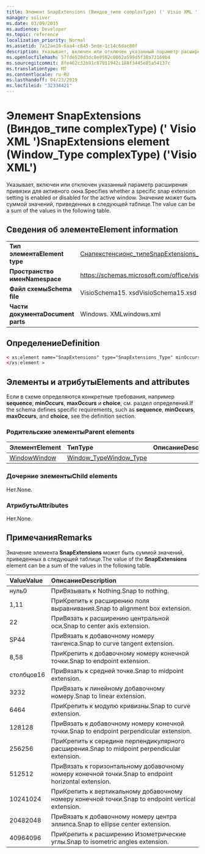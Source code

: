 ```yaml
---
title: Элемент SnapExtensions (Виндов_типе complexType) (' Visio XML ')
manager: soliver
ms.date: 03/09/2015
ms.audience: Developer
ms.topic: reference
localization_priority: Normal
ms.assetid: 7a12ae10-6aa4-c845-5ede-1c14c6dac80f
description: Указывает, включен или отключен указанный параметр расширения привязки для активного окна. Значение может быть суммой значений, приведенных в следующей таблице.
ms.openlocfilehash: 57fde520d3dc8e0582c0062a599d5f38a73169b4
ms.sourcegitcommit: 8fe462c32b91c87911942c188f3445e85a54137c
ms.translationtype: MT
ms.contentlocale: ru-RU
ms.lasthandoff: 04/23/2019
ms.locfileid: "32334421"
---
```

# <a name="snapextensions-element-windowtype-complextype-visio-xml"></a><span data-ttu-id="aa1d2-104">Элемент SnapExtensions (Виндов_типе complexType) (' Visio XML ')</span><span class="sxs-lookup"><span data-stu-id="aa1d2-104">SnapExtensions element (Window_Type complexType) ('Visio XML')</span></span>

<span data-ttu-id="aa1d2-105">Указывает, включен или отключен указанный параметр расширения привязки для активного окна.</span><span class="sxs-lookup"><span data-stu-id="aa1d2-105">Specifies whether a specific snap extension setting is enabled or disabled for the active window.</span></span> <span data-ttu-id="aa1d2-106">Значение может быть суммой значений, приведенных в следующей таблице.</span><span class="sxs-lookup"><span data-stu-id="aa1d2-106">The value can be a sum of the values in the following table.</span></span>
  
## <a name="element-information"></a><span data-ttu-id="aa1d2-107">Сведения об элементе</span><span class="sxs-lookup"><span data-stu-id="aa1d2-107">Element information</span></span>

|||
|:-----|:-----|
|<span data-ttu-id="aa1d2-108">**Тип элемента**</span><span class="sxs-lookup"><span data-stu-id="aa1d2-108">**Element type**</span></span> <br/> |[<span data-ttu-id="aa1d2-109">Снапекстенсионс_типе</span><span class="sxs-lookup"><span data-stu-id="aa1d2-109">SnapExtensions_Type</span></span>](snapextensions_type-complextypevisio-xml.md) <br/> |
|<span data-ttu-id="aa1d2-110">**Пространство имен**</span><span class="sxs-lookup"><span data-stu-id="aa1d2-110">**Namespace**</span></span> <br/> |https://schemas.microsoft.com/office/visio/2012/main  <br/> |
|<span data-ttu-id="aa1d2-111">**Файл схемы**</span><span class="sxs-lookup"><span data-stu-id="aa1d2-111">**Schema file**</span></span> <br/> |<span data-ttu-id="aa1d2-112">VisioSchema15. xsd</span><span class="sxs-lookup"><span data-stu-id="aa1d2-112">VisioSchema15.xsd</span></span>  <br/> |
|<span data-ttu-id="aa1d2-113">**Части документа**</span><span class="sxs-lookup"><span data-stu-id="aa1d2-113">**Document parts**</span></span> <br/> |<span data-ttu-id="aa1d2-114">Windows. XML</span><span class="sxs-lookup"><span data-stu-id="aa1d2-114">windows.xml</span></span>  <br/> |
   
## <a name="definition"></a><span data-ttu-id="aa1d2-115">Определение</span><span class="sxs-lookup"><span data-stu-id="aa1d2-115">Definition</span></span>

```XML
< xs:element name="SnapExtensions" type="SnapExtensions_Type" minOccurs="0" maxOccurs="1" >
</xs:element >
```

## <a name="elements-and-attributes"></a><span data-ttu-id="aa1d2-116">Элементы и атрибуты</span><span class="sxs-lookup"><span data-stu-id="aa1d2-116">Elements and attributes</span></span>

<span data-ttu-id="aa1d2-117">Если в схеме определяются конкретные требования, например **sequence**, **minOccurs**, **maxOccurs** и **choice**, см. раздел определений.</span><span class="sxs-lookup"><span data-stu-id="aa1d2-117">If the schema defines specific requirements, such as **sequence**, **minOccurs**, **maxOccurs**, and **choice**, see the definition section.</span></span> 
  
### <a name="parent-elements"></a><span data-ttu-id="aa1d2-118">Родительские элементы</span><span class="sxs-lookup"><span data-stu-id="aa1d2-118">Parent elements</span></span>

|<span data-ttu-id="aa1d2-119">**Элемент**</span><span class="sxs-lookup"><span data-stu-id="aa1d2-119">**Element**</span></span>|<span data-ttu-id="aa1d2-120">**Тип**</span><span class="sxs-lookup"><span data-stu-id="aa1d2-120">**Type**</span></span>|<span data-ttu-id="aa1d2-121">**Описание**</span><span class="sxs-lookup"><span data-stu-id="aa1d2-121">**Description**</span></span>|
|:-----|:-----|:-----|
|[<span data-ttu-id="aa1d2-122">Window</span><span class="sxs-lookup"><span data-stu-id="aa1d2-122">Window</span></span>](window-element-windows_type-complextypevisio-xml.md) <br/> |[<span data-ttu-id="aa1d2-123">Window_Type</span><span class="sxs-lookup"><span data-stu-id="aa1d2-123">Window_Type</span></span>](window_type-complextypevisio-xml.md) <br/> ||
   
### <a name="child-elements"></a><span data-ttu-id="aa1d2-124">Дочерние элементы</span><span class="sxs-lookup"><span data-stu-id="aa1d2-124">Child elements</span></span>

<span data-ttu-id="aa1d2-125">Нет.</span><span class="sxs-lookup"><span data-stu-id="aa1d2-125">None.</span></span>
  
### <a name="attributes"></a><span data-ttu-id="aa1d2-126">Атрибуты</span><span class="sxs-lookup"><span data-stu-id="aa1d2-126">Attributes</span></span>

<span data-ttu-id="aa1d2-127">Нет.</span><span class="sxs-lookup"><span data-stu-id="aa1d2-127">None.</span></span>
  
## <a name="remarks"></a><span data-ttu-id="aa1d2-128">Примечания</span><span class="sxs-lookup"><span data-stu-id="aa1d2-128">Remarks</span></span>

<span data-ttu-id="aa1d2-129">Значение элемента **SnapExtensions** может быть суммой значений, приведенных в следующей таблице.</span><span class="sxs-lookup"><span data-stu-id="aa1d2-129">The value of the **SnapExtensions** element can be a sum of the values in the following table.</span></span> 
  
|<span data-ttu-id="aa1d2-130">**Value**</span><span class="sxs-lookup"><span data-stu-id="aa1d2-130">**Value**</span></span>|<span data-ttu-id="aa1d2-131">**Описание**</span><span class="sxs-lookup"><span data-stu-id="aa1d2-131">**Description**</span></span>|
|:-----|:-----|
|<span data-ttu-id="aa1d2-132">нуль</span><span class="sxs-lookup"><span data-stu-id="aa1d2-132">0</span></span>  <br/> |<span data-ttu-id="aa1d2-133">ПриВязывать к Nothing.</span><span class="sxs-lookup"><span data-stu-id="aa1d2-133">Snap to nothing.</span></span>  <br/> |
|<span data-ttu-id="aa1d2-134">1,1</span><span class="sxs-lookup"><span data-stu-id="aa1d2-134">1</span></span>  <br/> |<span data-ttu-id="aa1d2-135">ПриКрепить к расширению поля выравнивания.</span><span class="sxs-lookup"><span data-stu-id="aa1d2-135">Snap to alignment box extension.</span></span>  <br/> |
|<span data-ttu-id="aa1d2-136">2</span><span class="sxs-lookup"><span data-stu-id="aa1d2-136">2</span></span>  <br/> |<span data-ttu-id="aa1d2-137">ПриВязать к расширению центральной оси.</span><span class="sxs-lookup"><span data-stu-id="aa1d2-137">Snap to center axis extension.</span></span>  <br/> |
|<span data-ttu-id="aa1d2-138">SP4</span><span class="sxs-lookup"><span data-stu-id="aa1d2-138">4</span></span>  <br/> |<span data-ttu-id="aa1d2-139">ПриВязать к добавочному номеру тангенса.</span><span class="sxs-lookup"><span data-stu-id="aa1d2-139">Snap to curve tangent extension.</span></span>  <br/> |
|<span data-ttu-id="aa1d2-140">8,5</span><span class="sxs-lookup"><span data-stu-id="aa1d2-140">8</span></span>  <br/> |<span data-ttu-id="aa1d2-141">ПриКрепить к добавочному номеру конечной точки.</span><span class="sxs-lookup"><span data-stu-id="aa1d2-141">Snap to endpoint extension.</span></span>  <br/> |
|<span data-ttu-id="aa1d2-142">столбцов</span><span class="sxs-lookup"><span data-stu-id="aa1d2-142">16</span></span>  <br/> |<span data-ttu-id="aa1d2-143">ПриВязать к средней точке.</span><span class="sxs-lookup"><span data-stu-id="aa1d2-143">Snap to midpoint extension.</span></span>  <br/> |
|<span data-ttu-id="aa1d2-144">32</span><span class="sxs-lookup"><span data-stu-id="aa1d2-144">32</span></span>  <br/> |<span data-ttu-id="aa1d2-145">ПриВязать к линейному добавочному номеру.</span><span class="sxs-lookup"><span data-stu-id="aa1d2-145">Snap to linear extension.</span></span>  <br/> |
|<span data-ttu-id="aa1d2-146">64</span><span class="sxs-lookup"><span data-stu-id="aa1d2-146">64</span></span>  <br/> |<span data-ttu-id="aa1d2-147">ПриКрепить к модулю кривизны.</span><span class="sxs-lookup"><span data-stu-id="aa1d2-147">Snap to curve extension.</span></span>  <br/> |
|<span data-ttu-id="aa1d2-148">128</span><span class="sxs-lookup"><span data-stu-id="aa1d2-148">128</span></span>  <br/> |<span data-ttu-id="aa1d2-149">ПриВязать к добавочному номеру конечной точки.</span><span class="sxs-lookup"><span data-stu-id="aa1d2-149">Snap to endpoint perpendicular extension.</span></span>  <br/> |
|<span data-ttu-id="aa1d2-150">256</span><span class="sxs-lookup"><span data-stu-id="aa1d2-150">256</span></span>  <br/> |<span data-ttu-id="aa1d2-151">ПриКрепить к середине перпендикулярного расширения.</span><span class="sxs-lookup"><span data-stu-id="aa1d2-151">Snap to midpoint perpendicular extension.</span></span>  <br/> |
|<span data-ttu-id="aa1d2-152">512</span><span class="sxs-lookup"><span data-stu-id="aa1d2-152">512</span></span>  <br/> |<span data-ttu-id="aa1d2-153">ПриВязать к горизонтальному добавочному номеру конечной точки.</span><span class="sxs-lookup"><span data-stu-id="aa1d2-153">Snap to endpoint horizontal extension.</span></span>  <br/> |
|<span data-ttu-id="aa1d2-154">1024</span><span class="sxs-lookup"><span data-stu-id="aa1d2-154">1024</span></span>  <br/> |<span data-ttu-id="aa1d2-155">ПриКрепить к вертикальному добавочному номеру конечной точки.</span><span class="sxs-lookup"><span data-stu-id="aa1d2-155">Snap to endpoint vertical extension.</span></span>  <br/> |
|<span data-ttu-id="aa1d2-156">2048</span><span class="sxs-lookup"><span data-stu-id="aa1d2-156">2048</span></span>  <br/> |<span data-ttu-id="aa1d2-157">ПриВязать к добавочному номеру центра эллипса.</span><span class="sxs-lookup"><span data-stu-id="aa1d2-157">Snap to ellipse center extension.</span></span>  <br/> |
|<span data-ttu-id="aa1d2-158">4096</span><span class="sxs-lookup"><span data-stu-id="aa1d2-158">4096</span></span>  <br/> |<span data-ttu-id="aa1d2-159">ПриКрепить к расширению Изометрические углы.</span><span class="sxs-lookup"><span data-stu-id="aa1d2-159">Snap to isometric angles extension.</span></span>  <br/> |
   

